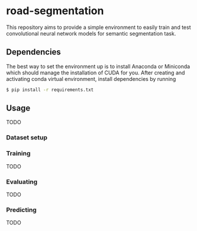 # road-segmentation

This repository aims to provide a simple environment to easily train and test convolutional
neural network models for semantic segmentation task.

## Dependencies

The best way to set the environment up is to install Anaconda or Miniconda which
should manage the installation of CUDA for you.
After creating and activating conda virtual environment, install dependencies by running

```bash
$ pip install -r requirements.txt
```

## Usage

TODO

### Dataset setup



### Training

TODO

### Evaluating

TODO

### Predicting

TODO
